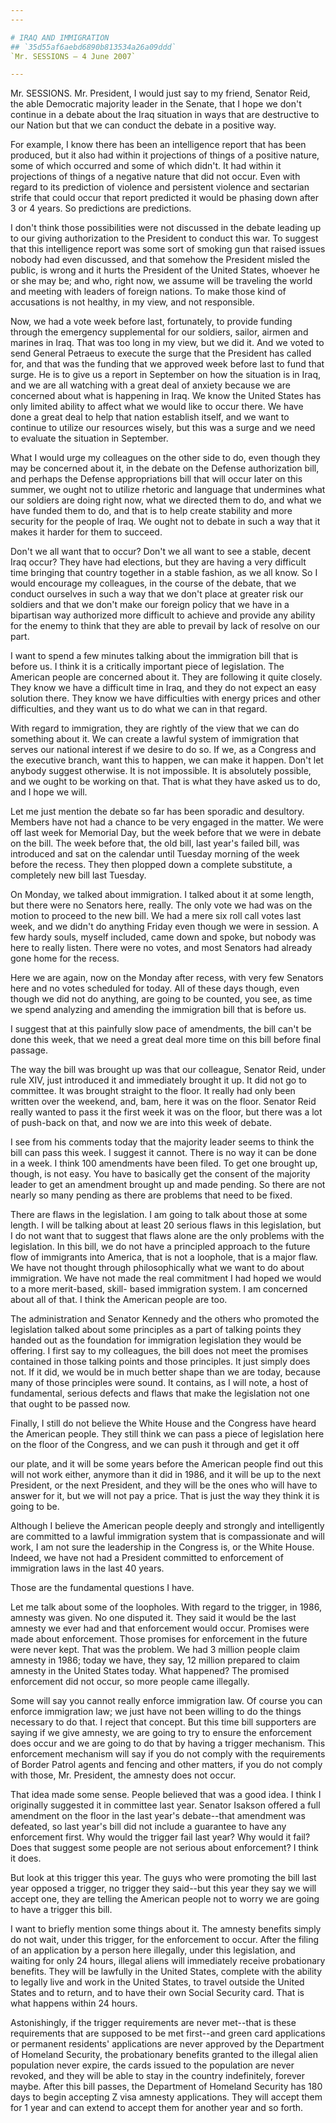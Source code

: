 ```yaml
---
---

# IRAQ AND IMMIGRATION
## `35d55af6aebd6890b813534a26a09ddd`
`Mr. SESSIONS — 4 June 2007`

---
```



Mr. SESSIONS. Mr. President, I would just say to my friend, Senator 
Reid, the able Democratic majority leader in the Senate, that I hope we 
don't continue in a debate about the Iraq situation in ways that are 
destructive to our Nation but that we can conduct the debate in a 
positive way.

For example, I know there has been an intelligence report that has 
been produced, but it also had within it projections of things of a 
positive nature, some of which occurred and some of which didn't. It 
had within it projections of things of a negative nature that did not 
occur. Even with regard to its prediction of violence and persistent 
violence and sectarian strife that could occur that report predicted it 
would be phasing down after 3 or 4 years. So predictions are 
predictions.

I don't think those possibilities were not discussed in the debate 
leading up to our giving authorization to the President to conduct this 
war. To suggest that this intelligence report was some sort of smoking 
gun that raised issues nobody had even discussed, and that somehow the 
President misled the public, is wrong and it hurts the President of the 
United States, whoever he or she may be; and who, right now, we assume 
will be traveling the world and meeting with leaders of foreign 
nations. To make those kind of accusations is not healthy, in my view, 
and not responsible.

Now, we had a vote week before last, fortunately, to provide funding 
through the emergency supplemental for our soldiers, sailor, airmen and 
marines in Iraq. That was too long in my view, but we did it. And we 
voted to send General Petraeus to execute the surge that the President 
has called for, and that was the funding that we approved week before 
last to fund that surge. He is to give us a report in September on how 
the situation is in Iraq, and we are all watching with a great deal of 
anxiety because we are concerned about what is happening in Iraq. We 
know the United States has only limited ability to affect what we would 
like to occur there. We have done a great deal to help that nation 
establish itself, and we want to continue to utilize our resources 
wisely, but this was a surge and we need to evaluate the situation in 
September.

What I would urge my colleagues on the other side to do, even though 
they may be concerned about it, in the debate on the Defense 
authorization bill, and perhaps the Defense appropriations bill that 
will occur later on this summer, we ought not to utilize rhetoric and 
language that undermines what our soldiers are doing right now, what we 
directed them to do, and what we have funded them to do, and that is to 
help create stability and more security for the people of Iraq. We 
ought not to debate in such a way that it makes it harder for them to 
succeed.

Don't we all want that to occur? Don't we all want to see a stable, 
decent Iraq occur? They have had elections, but they are having a very 
difficult time bringing that country together in a stable fashion, as 
we all know. So I would encourage my colleagues, in the course of the 
debate, that we conduct ourselves in such a way that we don't place at 
greater risk our soldiers and that we don't make our foreign policy 
that we have in a bipartisan way authorized more difficult to achieve 
and provide any ability for the enemy to think that they are able to 
prevail by lack of resolve on our part.

I want to spend a few minutes talking about the immigration bill that 
is before us. I think it is a critically important piece of 
legislation. The American people are concerned about it. They are 
following it quite closely. They know we have a difficult time in Iraq, 
and they do not expect an easy solution there. They know we have 
difficulties with energy prices and other difficulties, and they want 
us to do what we can in that regard.

With regard to immigration, they are rightly of the view that we can 
do something about it. We can create a lawful system of immigration 
that serves our national interest if we desire to do so. If we, as a 
Congress and the executive branch, want this to happen, we can make it 
happen. Don't let anybody suggest otherwise. It is not impossible. It 
is absolutely possible, and we ought to be working on that. That is 
what they have asked us to do, and I hope we will.

Let me just mention the debate so far has been sporadic and 
desultory. Members have not had a chance to be very engaged in the 
matter. We were off last week for Memorial Day, but the week before 
that we were in debate on the bill. The week before that, the old bill, 
last year's failed bill, was introduced and sat on the calendar until 
Tuesday morning of the week before the recess. They then plopped down a 
complete substitute, a completely new bill last Tuesday.

On Monday, we talked about immigration. I talked about it at some 
length, but there were no Senators here, really. The only vote we had 
was on the motion to proceed to the new bill. We had a mere six roll 
call votes last week, and we didn't do anything Friday even though we 
were in session. A few hardy souls, myself included, came down and 
spoke, but nobody was here to really listen. There were no votes, and 
most Senators had already gone home for the recess.

Here we are again, now on the Monday after recess, with very few 
Senators here and no votes scheduled for today. All of these days 
though, even though we did not do anything, are going to be counted, 
you see, as time we spend analyzing and amending the immigration bill 
that is before us.

I suggest that at this painfully slow pace of amendments, the bill 
can't be done this week, that we need a great deal more time on this 
bill before final passage.

The way the bill was brought up was that our colleague, Senator Reid, 
under rule XIV, just introduced it and immediately brought it up. It 
did not go to committee. It was brought straight to the floor. It 
really had only been written over the weekend, and, bam, here it was on 
the floor. Senator Reid really wanted to pass it the first week it was 
on the floor, but there was a lot of push-back on that, and now we are 
into this week of debate.

I see from his comments today that the majority leader seems to think 
the bill can pass this week. I suggest it cannot. There is no way it 
can be done in a week. I think 100 amendments have been filed. To get 
one brought up, though, is not easy. You have to basically get the 
consent of the majority leader to get an amendment brought up and made 
pending. So there are not nearly so many pending as there are problems 
that need to be fixed.

There are flaws in the legislation. I am going to talk about those at 
some length. I will be talking about at least 20 serious flaws in this 
legislation, but I do not want that to suggest that flaws alone are the 
only problems with the legislation. In this bill, we do not have a 
principled approach to the future flow of immigrants into America, that 
is not a loophole, that is a major flaw. We have not thought through 
philosophically what we want to do about immigration. We have not made 
the real commitment I had hoped we would to a more merit-based, skill-
based immigration system. I am concerned about all of that. I think the 
American people are too.

The administration and Senator Kennedy and the others who promoted 
the legislation talked about some principles as a part of talking 
points they handed out as the foundation for immigration legislation 
they would be offering. I first say to my colleagues, the bill does not 
meet the promises contained in those talking points and those 
principles. It just simply does not. If it did, we would be in much 
better shape than we are today, because many of those principles were 
sound. It contains, as I will note, a host of fundamental, serious 
defects and flaws that make the legislation not one that ought to be 
passed now.

Finally, I still do not believe the White House and the Congress have 
heard the American people. They still think we can pass a piece of 
legislation here on the floor of the Congress, and we can push it 
through and get it off


our plate, and it will be some years before the American people find 
out this will not work either, anymore than it did in 1986, and it will 
be up to the next President, or the next President, and they will be 
the ones who will have to answer for it, but we will not pay a price. 
That is just the way they think it is going to be.

Although I believe the American people deeply and strongly and 
intelligently are committed to a lawful immigration system that is 
compassionate and will work, I am not sure the leadership in the 
Congress is, or the White House. Indeed, we have not had a President 
committed to enforcement of immigration laws in the last 40 years.

Those are the fundamental questions I have.

Let me talk about some of the loopholes. With regard to the trigger, 
in 1986, amnesty was given. No one disputed it. They said it would be 
the last amnesty we ever had and that enforcement would occur. Promises 
were made about enforcement. Those promises for enforcement in the 
future were never kept. That was the problem. We had 3 million people 
claim amnesty in 1986; today we have, they say, 12 million prepared to 
claim amnesty in the United States today. What happened? The promised 
enforcement did not occur, so more people came illegally.

Some will say you cannot really enforce immigration law. Of course 
you can enforce immigration law; we just have not been willing to do 
the things necessary to do that. I reject that concept. But this time 
bill supporters are saying if we give amnesty, we are going to try to 
ensure the enforcement does occur and we are going to do that by having 
a trigger mechanism. This enforcement mechanism will say if you do not 
comply with the requirements of Border Patrol agents and fencing and 
other matters, if you do not comply with those, Mr. President, the 
amnesty does not occur.

That idea made some sense. People believed that was a good idea. I 
think I originally suggested it in committee last year. Senator Isakson 
offered a full amendment on the floor in the last year's debate--that 
amendment was defeated, so last year's bill did not include a guarantee 
to have any enforcement first. Why would the trigger fail last year? 
Why would it fail? Does that suggest some people are not serious about 
enforcement? I think it does.

But look at this trigger this year. The guys who were promoting the 
bill last year opposed a trigger, no trigger they said--but this year 
they say we will accept one, they are telling the American people not 
to worry we are going to have a trigger this bill.

I want to briefly mention some things about it. The amnesty benefits 
simply do not wait, under this trigger, for the enforcement to occur. 
After the filing of an application by a person here illegally, under 
this legislation, and waiting for only 24 hours, illegal aliens will 
immediately receive probationary benefits. They will be lawfully in the 
United States, complete with the ability to legally live and work in 
the United States, to travel outside the United States and to return, 
and to have their own Social Security card. That is what happens within 
24 hours.

Astonishingly, if the trigger requirements are never met--that is 
these requirements that are supposed to be met first--and green card 
applications or permanent residents' applications are never approved by 
the Department of Homeland Security, the probationary benefits granted 
to the illegal alien population never expire, the cards issued to the 
population are never revoked, and they will be able to stay in the 
country indefinitely, forever maybe. After this bill passes, the 
Department of Homeland Security has 180 days to begin accepting Z visa 
amnesty applications. They will accept them for 1 year and can extend 
to accept them for another year and so forth.